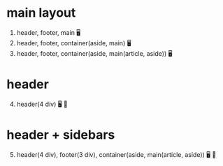 # main layout

1. header, footer, main 🖥️
2. header, footer, container(aside, main) 🖥️ 
3. header, footer, container(aside, main(article, aside)) 🖥️

# header
4. header(4 div) 🖥️ 📱

# header + sidebars
5. header(4 div), footer(3 div), container(aside, main(article, aside)) 🖥️ 📱